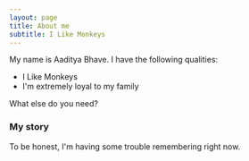 ```yaml
---
layout: page
title: About me
subtitle: I Like Monkeys
---
```


My name is Aaditya Bhave. I have the following qualities:

- I Like Monkeys
- I'm extremely loyal to my family

What else do you need?

### My story

To be honest, I'm having some trouble remembering right now.
